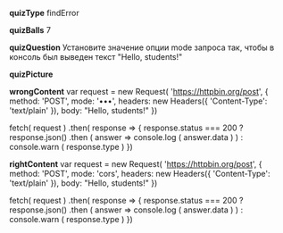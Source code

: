 ____quizType____
findError

____quizBalls____
7

____quizQuestion____
Установите значение опции  mode  запроса так, чтобы в консоль был выведен текст "Hello, students!"

____quizPicture____

____wrongContent____
var request = new Request( 'https://httpbin.org/post', {
   method: 'POST',
   mode: '•••',
   headers: new Headers({
      'Content-Type': 'text/plain'
   }),
   body: "Hello, students!"
})

fetch( request )
   .then( response => {
      response.status === 200 ?
         response.json()
            .then (
                answer => console.log ( answer.data )
            ) : console.warn ( response.type )
   })

____rightContent____
var request = new Request( 'https://httpbin.org/post', {
    method: 'POST',
    mode: 'cors',
    headers: new Headers({
        'Content-Type': 'text/plain'
    }),
    body: "Hello, students!"
})

fetch( request )
    .then( response => {
		    response.status === 200 ?
            response.json()
		            .then (
                    answer => console.log ( answer.data )
            ) : console.warn ( response.type )
    })
